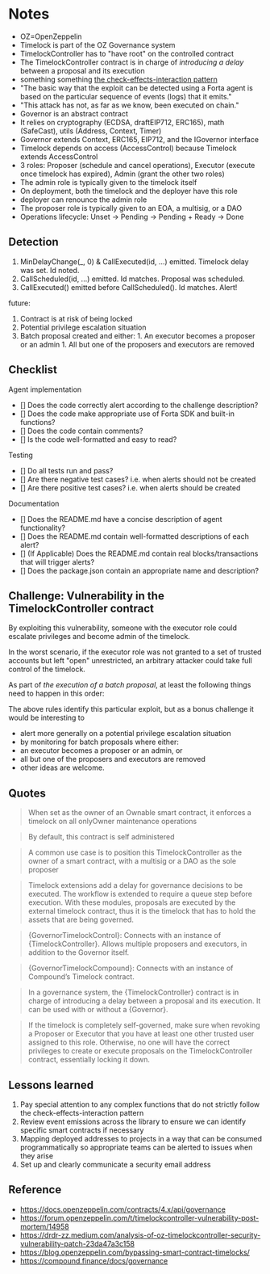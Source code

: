 # Notes

- OZ=OpenZeppelin
- Timelock is part of the OZ Governance system
- TimelockController has to "have root" on the controlled contract
- The TimelockController contract is in charge of *introducing a delay* between a proposal and its execution
- something something [the check-effects-interaction pattern](https://fravoll.github.io/solidity-patterns/checks_effects_interactions.html)
- "The basic way that the exploit can be detected using a Forta agent is based on 
the particular sequence of events (logs) that it emits."
- "This attack has not, as far as we know, been executed on chain."
- Governor is an abstract contract
- It relies on cryptography (ECDSA, draftEIP712, ERC165), math (SafeCast), utils (Address, Context, Timer)
- Governor extends Context, ERC165, EIP712, and the IGovernor interface
- Timelock depends on access (AccessControl) because Timelock extends AccessControl
- 3 roles: Proposer (schedule and cancel operations), Executor (execute once timelock has expired), Admin (grant the other two roles)
- The admin role is typically given to the timelock itself
- On deployment, both the timelock and the deployer have this role
- deployer can renounce the admin role
- The proposer role is typically given to an EOA, a multisig, or a DAO
- Operations lifecycle: Unset → Pending → Pending + Ready → Done

## Detection

1. MinDelayChange(\_, 0) & CallExecuted(id, ...) emitted. Timelock delay was set. Id noted.
1. CallScheduled(id, ...) emitted. Id matches. Proposal was scheduled.
1. CallExecuted() emitted before CallScheduled(). Id matches. Alert!

future:

1. Contract is at risk of being locked
1. Potential privilege escalation situation
  1. Batch proposal created and either:
    1. An executor becomes a proposer or an admin
    1. All but one of the proposers and executors are removed

## Checklist 

Agent implementation
- [] Does the code correctly alert according to the challenge description?
- [] Does the code make appropriate use of Forta SDK and built-in functions?
- [] Does the code contain comments?
- [] Is the code well-formatted and easy to read?

Testing
- [] Do all tests run and pass?
- [] Are there negative test cases? i.e. when alerts should not be created
- [] Are there positive test cases? i.e. when alerts should be created

Documentation
- [] Does the README.md have a concise description of agent functionality?
- [] Does the README.md contain well-formatted descriptions of each alert?
- [] (If Applicable) Does the README.md contain real blocks/transactions that will trigger alerts?
- [] Does the package.json contain an appropriate name and description?

## Challenge: Vulnerability in the TimelockController contract

By exploiting this vulnerability, someone with the executor role could 
escalate privileges and become admin of the timelock.

In the worst scenario, if the executor role was not granted to a set of trusted accounts but left "open" unrestricted, an arbitrary attacker could take full control of the timelock.

As part of *the execution of a batch proposal*, at least the following things need to happen in this order: 

The above rules identify this particular exploit, but as a bonus challenge it would be interesting to 
- alert more generally on a potential privilege escalation situation 
- by monitoring for batch proposals where either:
- an executor becomes a proposer or an admin, or
- all but one of the proposers and executors are removed
- other ideas are welcome.


## Quotes

> When set as the owner of an Ownable smart contract, it enforces a timelock on all onlyOwner maintenance operations

> By default, this contract is self administered

> A common use case is to position this TimelockController as the owner of a smart contract, with a multisig or a DAO as the sole proposer

> Timelock extensions add a delay for governance decisions to be executed. The workflow is extended to require a queue step before execution. With these modules, proposals are executed by the external timelock contract, thus it is the timelock that has to hold the assets that are being governed.

> {GovernorTimelockControl}: Connects with an instance of {TimelockController}. Allows multiple proposers and executors, in addition to the Governor itself.

> {GovernorTimelockCompound}: Connects with an instance of Compound’s Timelock contract.

> In a governance system, the {TimelockController} contract is in charge of introducing a delay between a proposal and its execution. It can be used with or without a {Governor}.

> If the timelock is completely self-governed, make sure when revoking a Proposer or Executor that you have at least one other trusted user assigned to this role. Otherwise, no one will have the correct privileges to create or execute proposals on the TimelockController contract, essentially locking it down.


## Lessons learned

1. Pay special attention to any complex functions that do not strictly follow the check-effects-interaction pattern
2. Review event emissions across the library to ensure we can identify specific smart contracts if necessary
3. Mapping deployed addresses to projects in a way that can be consumed programmatically so appropriate teams can be alerted to issues when they arise
4. Set up and clearly communicate a security email address


## Reference

- https://docs.openzeppelin.com/contracts/4.x/api/governance
- https://forum.openzeppelin.com/t/timelockcontroller-vulnerability-post-mortem/14958
- https://drdr-zz.medium.com/analysis-of-oz-timelockcontroller-security-vulnerability-patch-23da47a3c158
- https://blog.openzeppelin.com/bypassing-smart-contract-timelocks/
- https://compound.finance/docs/governance
